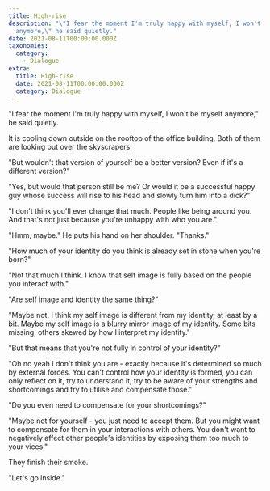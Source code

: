 ```yaml
---
title: High-rise
description: "\"I fear the moment I'm truly happy with myself, I won't be myself
  anymore,\" he said quietly."
date: 2021-08-11T00:00:00.000Z
taxonomies:
  category:
    - Dialogue
extra:
  title: High-rise
  date: 2021-08-11T00:00:00.000Z
  category: Dialogue
---
```


"I fear the moment I'm truly happy with myself, I won't be myself anymore," he said quietly.

It is cooling down outside on the rooftop of the office building. Both of them are looking out over the skyscrapers.

"But wouldn't that version of yourself be a better version? Even if it's a different version?"

"Yes, but would that person still be me? Or would it be a successful happy guy whose success will rise to his head and slowly turn him into a dick?"

"I don't think you'll ever change that much. People like being around you. And that's not just because you're unhappy with who you are."

"Hmm, maybe." He puts his hand on her shoulder. "Thanks."

"How much of your identity do you think is already set in stone when you're born?"

"Not that much I think. I know that self image is fully based on the people you interact with."

"Are self image and identity the same thing?"

"Maybe not. I think my self image is different from my identity, at least by a bit. Maybe my self image is a blurry mirror image of my identity. Some bits missing, others skewed by how I interpret my identity."

"But that means that you're not fully in control of your identity?"

"Oh no yeah I don't think you are - exactly because it's determined so much by external forces. You can't control how your identity is formed, you can only reflect on it, try to understand it, try to be aware of your strengths and shortcomings and try to utilise and compensate those."

"Do you even need to compensate for your shortcomings?"

"Maybe not for yourself - you just need to accept them. But you might want to compensate for them in your interactions with others. You don't want to negatively affect other people's identities by exposing them too much to your vices."

They finish their smoke.

"Let's go inside."
